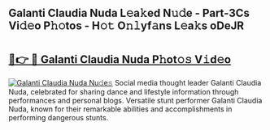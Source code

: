 ## Galanti Claudia Nuda L𝚎a𝚔ed N𝚞𝚍e - Part-3Cs Vi𝚍𝚎o P𝚑𝚘tos - H𝚘𝚝 O𝚗𝚕yf𝚊ns L𝚎a𝚔s oDeJR

# <h2><a href="http://kf8v9w.oniu.top/?m=Galanti+Claudia+Nuda">🔗👉 🔴 Galanti Claudia Nuda P𝚑ot𝚘𝚜 V𝚒d𝚎o</a></h2>

[![Galanti Claudia Nuda Nu𝚍e𝚜](https://i.imgur.com/0qMVB7G.gif)](http://kf8v9w.oniu.top/?m=Galanti+Claudia+Nuda)
Social media thought leader Galanti Claudia Nuda, celebrated for sharing dance and lifestyle information through performances and personal blogs. Versatile stunt performer Galanti Claudia Nuda, known for their remarkable abilities and accomplishments in performing dangerous stunts.  
